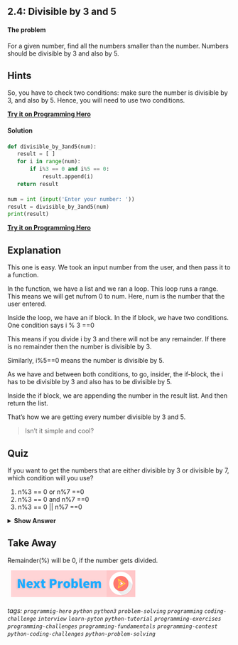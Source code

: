 
## 2.4: Divisible by 3 and 5

####  The problem
For a given number, find all the numbers smaller than the number. Numbers should be divisible by 3 and also by 5.

## Hints
So, you have to check two conditions: make sure the number is divisible by 3, and also by 5.
Hence, you will need to use two conditions.

**[Try it on Programming Hero](https://play.google.com/store/apps/details?id=com.learnprogramming.codecamp)**

####   Solution
```python
def divisible_by_3and5(num):
   result = [ ]
   for i in range(num):
       if i%3 == 0 and i%5 == 0:
           result.append(i)
   return result
 
num = int (input('Enter your number: '))
result = divisible_by_3and5(num)
print(result)
```

**[Try it on Programming Hero](https://play.google.com/store/apps/details?id=com.learnprogramming.codecamp)**

## Explanation
This one is easy. We took an input number from the user, and then pass it to a function. 

In the function, we have a list and we ran a loop. This loop runs a range. This means we will get nufrom 0 to num. Here, num is the number that the user entered. 

Inside the loop, we have an if block. In the if block, we have two conditions. One condition says i % 3 ==0

This means if you divide i by 3 and there will not be any remainder. If there is no remainder then the number is divisible by 3. 

Similarly, i%5==0 means the number is divisible by 5.

As we have and between both conditions, to go, insider, the if-block, the i has to be divisible by 3 and also has to be divisible by 5. 

Inside the if block, we are appending the number in the result list. And then return the list. 

That’s how we are getting every number divisible by 3  and 5. 

> Isn’t it simple and cool?

## Quiz
If you want to get the numbers that are either divisible by 3 or divisible by 7, which condition will you use?

1. n%3 == 0 or n%7 ==0
2. n%3 == 0 and n%7 ==0
3. n%3 == 0 || n%7 ==0

<details>
 <summary><b>Show Answer</b></summary>
   <p>The answer is : 1</p>
 </details>

## Take Away
Remainder(%) will be 0, if the number gets divided.

&nbsp;
[![Next Page](../assets/next-button.png)](Sum-of-digits.md)
&nbsp;

###### tags: `programmig-hero` `python` `python3` `problem-solving` `programming` `coding-challenge` `interview` `learn-pyton` `python-tutorial` `programming-exercises` `programming-challenges`  `programming-fundamentals` `programming-contest`  `python-coding-challenges` `python-problem-solving`  